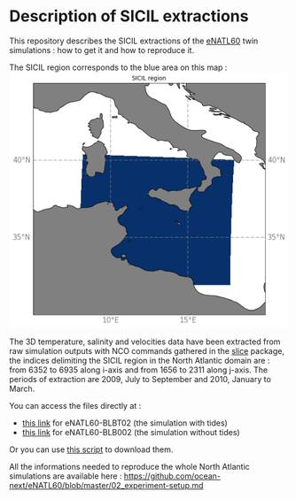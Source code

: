 # Description of SICIL extractions

This repository describes the SICIL extractions of the [eNATL60](https://github.com/ocean-next/eNATL60) twin simulations : how to get it and how to reproduce it.

The SICIL region corresponds to the blue area on this map :
![SICIL map](maps/region_SICIL.png)

The 3D temperature, salinity and velocities data have been extracted from raw simulation outputs with NCO commands gathered in the [slice](https://github.com/aureliealbertmeom/slice) package, the indices delimiting the SICIL region in the North Atlantic domain are : from 6352 to 6935 along i-axis and from 1656 to 2311 along j-axis. The periods of extraction are 2009, July to September and 2010, January to March.

You can access the files directly at :
  - [this link](https://ige-meom-opendap.univ-grenoble-alpes.fr/thredds/catalog/meomopendap/extract/MEOM/eNATL60/eNATL60-BLBT02/1h/SICIL/catalog.html) for eNATL60-BLBT02 (the simulation with tides)
  - [this link](https://ige-meom-opendap.univ-grenoble-alpes.fr/thredds/catalog/meomopendap/extract/MEOM/eNATL60/eNATL60-BLB002/1h/SICIL/catalog.html) for eNATL60-BLB002 (the simulation without tides)

Or you can use [this script](scripts/download-SICIL.ksh) to download them.

All the informations needed to reproduce the whole North Atlantic simulations are available here : https://github.com/ocean-next/eNATL60/blob/master/02_experiment-setup.md




